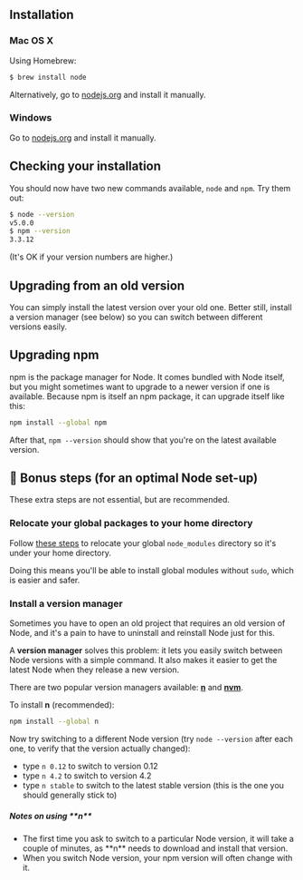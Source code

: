 ## Installation

### Mac OS X

Using Homebrew:

```sh
$ brew install node
```

Alternatively, go to [nodejs.org](https://nodejs.org/) and install it manually.


### Windows

Go to [nodejs.org](https://nodejs.org/) and install it manually.

## Checking your installation

You should now have two new commands available, `node` and `npm`. Try them out:

```sh
$ node --version
v5.0.0
$ npm --version
3.3.12
```

(It's OK if your version numbers are higher.)

## Upgrading from an old version

You can simply install the latest version over your old one. Better still, install a version manager (see below) so you can switch between different versions easily.

## Upgrading npm

npm is the package manager for Node. It comes bundled with Node itself, but you might sometimes want to upgrade to a newer version if one is available. Because npm is itself an npm package, it can upgrade itself like this:

```sh
npm install --global npm
```

After that, `npm --version` should show that you're on the latest available version.


## 🎱 Bonus steps (for an optimal Node set-up)

These extra steps are not essential, but are recommended.

### Relocate your global packages to your home directory

Follow [these steps](https://github.com/sindresorhus/guides/blob/master/npm-global-without-sudo.md) to relocate your global `node_modules` directory so it's under your home directory.

Doing this means you'll be able to install global modules without `sudo`, which is easier and safer.


### Install a version manager

Sometimes you have to open an old project that requires an old version of Node, and it's a pain to have to uninstall and reinstall Node just for this.

A **version manager** solves this problem: it lets you easily switch between Node versions with a simple command. It also makes it easier to get the latest Node when they release a new version.

There are two popular version managers available: [**n**](https://github.com/tj/n) and [**nvm**](https://github.com/creationix/nvm).

To install **n** (recommended):

```sh
npm install --global n
```

Now try switching to a different Node version (try `node --version` after each one, to verify that the version actually changed):

- type `n 0.12` to switch to version 0.12
- type `n 4.2` to switch to version 4.2
- type `n stable` to switch to the latest stable version (this is the one you should generally stick to)

<aside>
<h5>Notes on using **n**</h5>

<ul>
<li>The first time you ask to switch to a particular Node version, it will take a couple of minutes, as **n** needs to download and install that version.
<li>When you switch Node version, your npm version will often change with it.
</ul>

</aside>
